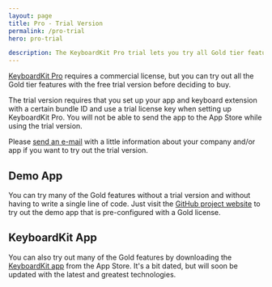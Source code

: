 ```yaml
---
layout: page
title: Pro - Trial Version
permalink: /pro-trial
hero: pro-trial

description: The KeyboardKit Pro trial lets you try all Gold tier features before purchasing.
---
```


[KeyboardKit Pro](/pro) requires a commercial license, but you can try out all the Gold tier features with the free trial version before deciding to buy.

The trial version requires that you set up your app and keyboard extension with a certain bundle ID and use a trial license key when setting up KeyboardKit Pro. You will not be able to send the app to the App Store while using the trial version.

Please [send an e-mail](mailto:{{site.email}}?subject=KeyboardKit%20Pro%20Trial%20Version) with a little information about your company and/or app if you want to try out the trial version.


## Demo App

You can try many of the Gold features without a trial version and without having to write a single line of code. Just visit the [GitHub project website]({{site.github_url_pro}}) to try out the demo app that is pre-configured with a Gold license.


## KeyboardKit App

You can also try out many of the Gold features by downloading the [KeyboardKit app]({{site.appstore_url}}) from the App Store. It's a bit dated, but will soon be updated with the latest and greatest technologies.
